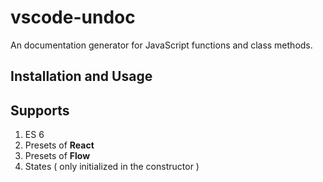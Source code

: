 vscode-undoc
=======
An documentation generator for JavaScript functions and class methods.

Installation and Usage
----------------------

## Supports

 1. ES 6
 2. Presets of **React**
 3. Presets of **Flow**
 4. States ( only initialized in the constructor )